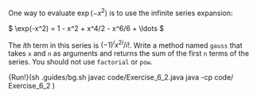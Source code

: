 One way to evaluate $\exp(-x^2)$ is to use the infinite series expansion:

$ \exp(-x^2) = 1 - x^2 + x^4/2 - x^6/6 + \ldots $

The $i$th term in this series is $(-1)^i x^{2i} / i!$. Write a method named `gauss` that takes `x` and `n` as arguments and returns the sum of the first `n` terms of the series. You should not use `factorial` or `pow`.

{Run!}(sh .guides/bg.sh javac code/Exercise_6_2.java java -cp code/ Exercise_6_2 )
